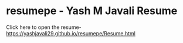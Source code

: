 # resumepe - Yash M Javali Resume
 
 Click here to open the resume- https://yashjavali29.github.io/resumepe/Resume.html
